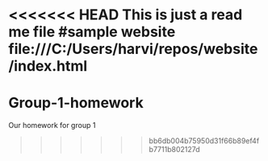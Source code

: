 <<<<<<< HEAD
This is just a read me file
#sample website   file:///C:/Users/harvi/repos/website/index.html
=======
# Group-1-homework
Our homework for group 1
>>>>>>> bb6db004b75950d31f66b89ef4fb7711b802127d
